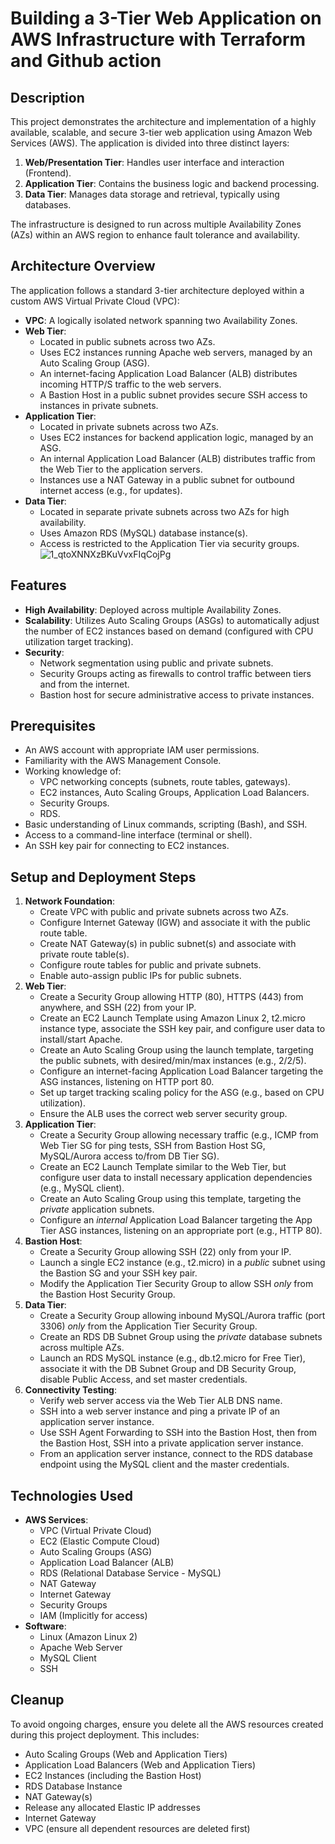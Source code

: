 # Building a 3-Tier Web Application on AWS Infrastructure with Terraform and Github action

## Description

This project demonstrates the architecture and implementation of a highly available, scalable, and secure 3-tier web application using Amazon Web Services (AWS). The application is divided into three distinct layers:

1.  **Web/Presentation Tier**: Handles user interface and interaction (Frontend).
2.  **Application Tier**: Contains the business logic and backend processing.
3.  **Data Tier**: Manages data storage and retrieval, typically using databases.

The infrastructure is designed to run across multiple Availability Zones (AZs) within an AWS region to enhance fault tolerance and availability.

## Architecture Overview

The application follows a standard 3-tier architecture deployed within a custom AWS Virtual Private Cloud (VPC):

* **VPC**: A logically isolated network spanning two Availability Zones.
* **Web Tier**:
    * Located in public subnets across two AZs.
    * Uses EC2 instances running Apache web servers, managed by an Auto Scaling Group (ASG).
    * An internet-facing Application Load Balancer (ALB) distributes incoming HTTP/S traffic to the web servers.
    * A Bastion Host in a public subnet provides secure SSH access to instances in private subnets.
* **Application Tier**:
    * Located in private subnets across two AZs.
    * Uses EC2 instances for backend application logic, managed by an ASG.
    * An internal Application Load Balancer (ALB) distributes traffic from the Web Tier to the application servers.
    * Instances use a NAT Gateway in a public subnet for outbound internet access (e.g., for updates).
* **Data Tier**:
    * Located in separate private subnets across two AZs for high availability.
    * Uses Amazon RDS (MySQL) database instance(s).
    * Access is restricted to the Application Tier via security groups.
![1_qtoXNNXzBKuVvxFIqCojPg](https://github.com/user-attachments/assets/0ffd504b-88f9-4852-aead-23557c94c29f)



## Features

* **High Availability**: Deployed across multiple Availability Zones.
* **Scalability**: Utilizes Auto Scaling Groups (ASGs) to automatically adjust the number of EC2 instances based on demand (configured with CPU utilization target tracking).
* **Security**:
    * Network segmentation using public and private subnets.
    * Security Groups acting as firewalls to control traffic between tiers and from the internet.
    * Bastion host for secure administrative access to private instances.

## Prerequisites

* An AWS account with appropriate IAM user permissions.
* Familiarity with the AWS Management Console.
* Working knowledge of:
    * VPC networking concepts (subnets, route tables, gateways).
    * EC2 instances, Auto Scaling Groups, Application Load Balancers.
    * Security Groups.
    * RDS.
* Basic understanding of Linux commands, scripting (Bash), and SSH.
* Access to a command-line interface (terminal or shell).
* An SSH key pair for connecting to EC2 instances.

## Setup and Deployment Steps


1.  **Network Foundation**:
    * Create VPC with public and private subnets across two AZs.
    * Configure Internet Gateway (IGW) and associate it with the public route table.
    * Create NAT Gateway(s) in public subnet(s) and associate with private route table(s).
    * Configure route tables for public and private subnets.
    * Enable auto-assign public IPs for public subnets.
2.  **Web Tier**:
    * Create a Security Group allowing HTTP (80), HTTPS (443) from anywhere, and SSH (22) from your IP.
    * Create an EC2 Launch Template using Amazon Linux 2, t2.micro instance type, associate the SSH key pair, and configure user data to install/start Apache.
    * Create an Auto Scaling Group using the launch template, targeting the public subnets, with desired/min/max instances (e.g., 2/2/5).
    * Configure an internet-facing Application Load Balancer targeting the ASG instances, listening on HTTP port 80.
    * Set up target tracking scaling policy for the ASG (e.g., based on CPU utilization).
    * Ensure the ALB uses the correct web server security group.
3.  **Application Tier**:
    * Create a Security Group allowing necessary traffic (e.g., ICMP from Web Tier SG for ping tests, SSH from Bastion Host SG, MySQL/Aurora access to/from DB Tier SG).
    * Create an EC2 Launch Template similar to the Web Tier, but configure user data to install necessary application dependencies (e.g., MySQL client).
    * Create an Auto Scaling Group using this template, targeting the *private* application subnets.
    * Configure an *internal* Application Load Balancer targeting the App Tier ASG instances, listening on an appropriate port (e.g., HTTP 80).
4.  **Bastion Host**:
    * Create a Security Group allowing SSH (22) only from your IP.
    * Launch a single EC2 instance (e.g., t2.micro) in a *public* subnet using the Bastion SG and your SSH key pair.
    * Modify the Application Tier Security Group to allow SSH *only* from the Bastion Host Security Group.
5.  **Data Tier**:
    * Create a Security Group allowing inbound MySQL/Aurora traffic (port 3306) *only* from the Application Tier Security Group.
    * Create an RDS DB Subnet Group using the *private* database subnets across multiple AZs.
    * Launch an RDS MySQL instance (e.g., db.t2.micro for Free Tier), associate it with the DB Subnet Group and DB Security Group, disable Public Access, and set master credentials.
6.  **Connectivity Testing**:
    * Verify web server access via the Web Tier ALB DNS name.
    * SSH into a web server instance and ping a private IP of an application server instance.
    * Use SSH Agent Forwarding to SSH into the Bastion Host, then from the Bastion Host, SSH into a private application server instance.
    * From an application server instance, connect to the RDS database endpoint using the MySQL client and the master credentials.

## Technologies Used

* **AWS Services**:
    * VPC (Virtual Private Cloud)
    * EC2 (Elastic Compute Cloud)
    * Auto Scaling Groups (ASG)
    * Application Load Balancer (ALB)
    * RDS (Relational Database Service - MySQL)
    * NAT Gateway
    * Internet Gateway
    * Security Groups
    * IAM (Implicitly for access)
* **Software**:
    * Linux (Amazon Linux 2)
    * Apache Web Server
    * MySQL Client
    * SSH

## Cleanup

To avoid ongoing charges, ensure you delete all the AWS resources created during this project deployment. This includes:

* Auto Scaling Groups (Web and Application Tiers)
* Application Load Balancers (Web and Application Tiers)
* EC2 Instances (including the Bastion Host)
* RDS Database Instance
* NAT Gateway(s)
* Release any allocated Elastic IP addresses
* Internet Gateway
* VPC (ensure all dependent resources are deleted first)

